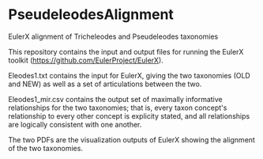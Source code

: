 # PseudeleodesAlignment
EulerX alignment of Tricheleodes and Pseudeleodes taxonomies

This repository contains the input and output files for running the EulerX toolkit (https://github.com/EulerProject/EulerX).

Eleodes1.txt contains the input for EulerX, giving the two taxonomies (OLD and NEW) as well as a set of articulations between the two.

Eleodes1_mir.csv contains the output set of maximally informative relationships for the two taxonomies; that is, every taxon concept's relationship to every other concept is explicity stated, and all relationships are logically consistent with one another.

The two PDFs are the visualization outputs of EulerX showing the alignment of the two taxonomies.
